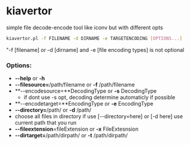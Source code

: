 # kiavertor

simple file decode-encode tool like iconv but with different opts

```sh
kiavertor.pl -f FILENAME -d DIRNAME -e TARGETENCODING [OPTIONS...]
```

"-f [filename] or -d [dirname]  and -e [file encoding types] is not optional

### Options:

* **--help** or **-h**
* **--filesource=**/path/filename or **-f** /path/filename
* **--encodesource=**DecodingType or **-s** DecodingType
  * if dont use -s opt, decoding determine automaticly if possible
* **--encodetarget=**EncodingType or **-e** EncodingType
* **--directory=**/path/ or **-d** /path/
 * choose all files in directory
    if use [--directory=here] or [-d here] use current path that you run
* **--fileextension**=fileExtension or **-x** FileExtesnsion
* **--dirtarget=**/path/dirpath/ or **-t** /path/dirpath/
                                                        


